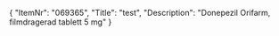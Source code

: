 {
  "ItemNr": "069365",
  "Title": "test",
  "Description": "Donepezil Orifarm, filmdragerad tablett 5 mg"
}